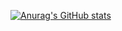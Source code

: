 [![Anurag's GitHub stats](https://github-readme-stats.vercel.app/api?username=mehmetalikenger&show_icons=true&theme=blue-green)](https://github.com/anuraghazra/github-readme-stats)
